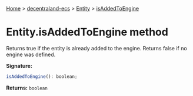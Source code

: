 [Home](./index) &gt; [decentraland-ecs](./decentraland-ecs.md) &gt; [Entity](./decentraland-ecs.entity.md) &gt; [isAddedToEngine](./decentraland-ecs.entity.isaddedtoengine.md)

# Entity.isAddedToEngine method

Returns true if the entity is already added to the engine. Returns false if no engine was defined.

**Signature:**
```javascript
isAddedToEngine(): boolean;
```
**Returns:** `boolean`

